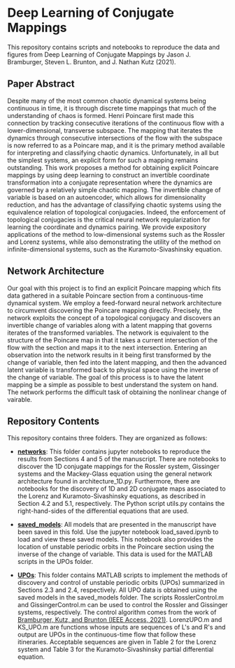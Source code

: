 # **Deep Learning of Conjugate Mappings**

This repository contains scripts and notebooks to reproduce the data and figures from Deep Learning of Conjugate Mappings by Jason J. Bramburger, Steven L. Brunton, and J. Nathan Kutz (2021).

## **Paper Abstract**
Despite many of the most common chaotic dynamical systems being continuous in time, it is through discrete time mappings that much of the understanding of chaos is formed. Henri Poincare first made this connection by tracking consecutive iterations of the continuous flow with a lower-dimensional, transverse subspace. The mapping that iterates the dynamics through consecutive intersections of the flow with the subspace is now referred to as a Poincare map, and it is the primary method available for interpreting and classifying chaotic dynamics. Unfortunately, in all but the simplest systems, an explicit form for such a mapping remains outstanding. This work proposes a method for obtaining explicit Poincare mappings by using deep learning to construct an invertible coordinate transformation into a conjugate representation where the dynamics are governed by a relatively simple chaotic mapping. The invertible change of variable is based on an autoencoder, which allows for dimensionality reduction, and has the advantage of classifying chaotic systems using the equivalence relation of topological conjugacies. Indeed, the enforcement of topological conjugacies is the critical neural network regularization for learning the coordinate and dynamics pairing. We provide expository applications of the method to low-dimensional systems such as the Rossler and Lorenz systems, while also demonstrating the utility of the method on infinite-dimensional systems, such as the Kuramoto-Sivashinsky equation.

## **Network Architecture**
Our goal with this project is to find an explicit Poincare mapping which fits data gathered in a suitable Poincare section from a continuous-time dynamical system. We employ a feed-forward neural network architecture to circumvent discovering the Poincare mapping directly. Precisely, the network exploits the concept of a topological conjugacy and discovers an invertible change of variables along with a latent mapping that governs iterates of the transformed variables. The network is equivalent to the structure of the Poincare map in that it takes a current intersection of the flow with the section and maps it to the next intersection. Entering an observation into the network results in it being first transformed by the change of variable, then fed into the latent mapping, and then the advanced latent variable is transformed back to physical space using the inverse of the change of variable. The goal of this process is to have the latent mapping be a simple as possible to best understand the system on hand. The network performs the difficult task of obtaining the nonlinear change of vairable.   
 
## **Repository Contents**
This repository contains three folders. They are organized as follows:

- [**networks**](https://github.com/jbramburger/Deep-Conjugacies/tree/main/networks): This folder contains jupyter notebooks to reproduce the results from Sections 4 and 5 of the manuscript. There are notebooks to discover the 1D conjugate mappings for the Rossler system, Gissinger systems and the Mackey-Glass equation using the general network architecture found in architecture_1D.py. Furthermore, there are notebooks for the discovery of 1D and 2D conjugate maps associated to the Lorenz and Kuramoto-Sivashinsky equations, as described in Section 4.2 and 5.1, respectively. The Python script utils.py contains the right-hand-sides of the differential equations that are used.  

- [**saved_models**](https://github.com/jbramburger/Deep-Conjugacies/tree/main/saved_models): All models that are presented in the manuscript have been saved in this fold. Use the jupyter notebook load_saved.ipynb to load and view these saved models. This notebook also provides the location of unstable periodic orbits in the Poincare section using the inverse of the change of variable. This data is used for the MATLAB scripts in the UPOs folder.

- [**UPOs**](https://github.com/jbramburger/Deep-Conjugacies/tree/main/UPOs): This folder contains MATLAB scripts to implement the methods of discovery and control of unstable periodic orbits (UPOs) summarized in Sections 2.3 and 2.4, respectively. All UPO data is obtained using the saved models in the saved_models folder. The scripts RosslerControl.m and GissingerControl.m can be used to control the Rossler and Gissinger systems, respectively. The control algorithm comes from the work of [Bramburger, Kutz, and Brunton (IEEE Access, 2021)](https://ieeexplore.ieee.org/document/9378534). LorenzUPO.m and KS_UPO.m are functions whose inputs are sequences of L's and R's and output are UPOs in the continuous-time flow that follow these itineraries. Acceptable sequences are given in Table 2 for the Lorenz system and Table 3 for the Kuramoto-Sivashinsky partial differential equation.  
